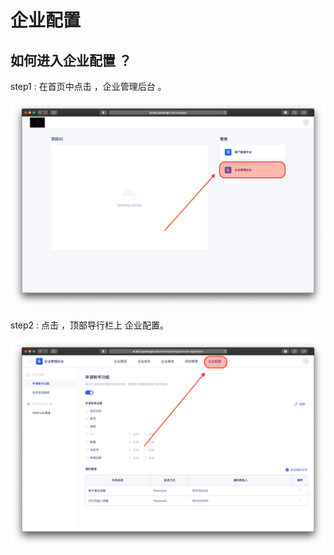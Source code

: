 # 企业配置

## 如何进入企业配置 ？   

step1 :  在首页中点击 ，企业管理后台 。‌

![](../../../.gitbook/assets/ying-mu-jie-tu-20210118-xia-wu-6.40.36.png)

step2 :  点击 ，顶部导行栏上 企业配置。

![](../../../.gitbook/assets/ying-mu-jie-tu-20210118-xia-wu-6.39.55.png)

